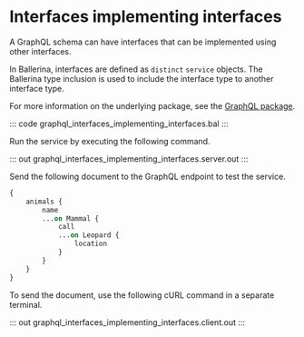 # Interfaces implementing interfaces

A GraphQL schema can have interfaces that can be implemented using other interfaces.

In Ballerina, interfaces are defined as `distinct` `service` objects. The Ballerina type inclusion is used to include the interface type to another interface type.

For more information on the underlying package, see the [GraphQL package](https://lib.ballerina.io/ballerina/graphql/latest/).

::: code graphql_interfaces_implementing_interfaces.bal :::

Run the service by executing the following command.

::: out graphql_interfaces_implementing_interfaces.server.out :::

Send the following document to the GraphQL endpoint to test the service.

```graphql
{
    animals {
        name
        ...on Mammal {
            call
            ...on Leopard {
                location
            }
        }
    }
}
```

To send the document, use the following cURL command in a separate terminal.

::: out graphql_interfaces_implementing_interfaces.client.out :::
